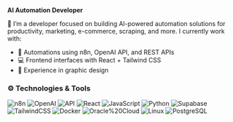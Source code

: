 <p>
  <b>AI Automation Developer</b>
</p>

🎯  I’m a developer focused on building AI-powered automation solutions for productivity, marketing, e-commerce, scraping, and more. I currently work with:
- 🔧 Automations using n8n, OpenAI API, and REST APIs
- 💻 Frontend interfaces with React + Tailwind CSS
- 🎨 Experience in graphic design

### ⚙️ Technologies & Tools

![n8n](https://img.shields.io/badge/n8n-FE5200?style=for-the-badge&logo=n8n&logoColor=000000&color=FE5200&labelColor=FE5200)
![OpenAI](https://img.shields.io/badge/OpenAI-412991?style=for-the-badge&logo=openai&logoColor=000000&color=412991&labelColor=412991)
![API](https://img.shields.io/badge/API-85EA2D?style=for-the-badge&logo=swagger&logoColor=000000&color=85EA2D&labelColor=85EA2D)
![React](https://img.shields.io/badge/React-61DAFB?style=for-the-badge&logo=react&logoColor=000000&color=61DAFB&labelColor=61DAFB)
![JavaScript](https://img.shields.io/badge/JavaScript-F7DF1E?style=for-the-badge&logo=javascript&logoColor=000000&color=F7DF1E&labelColor=F7DF1E)
![Python](https://img.shields.io/badge/Python-3776AB?style=for-the-badge&logo=python&logoColor=000000&color=3776AB&labelColor=3776AB)
![Supabase](https://img.shields.io/badge/Supabase-3ECF8E?style=for-the-badge&logo=supabase&logoColor=000000&color=3ECF8E&labelColor=3ECF8E)
![TailwindCSS](https://img.shields.io/badge/Tailwind%20CSS-06B6D4?style=for-the-badge&logo=tailwindcss&logoColor=000000&color=06B6D4&labelColor=06B6D4)
![Docker](https://img.shields.io/badge/Docker-2496ED?style=for-the-badge&logo=docker&logoColor=000000&color=2496ED&labelColor=2496ED)
![Oracle%20Cloud](https://img.shields.io/badge/Oracle_Cloud-F80000?style=for-the-badge&logo=oracle&logoColor=000000&color=F80000&labelColor=F80000)
![Linux](https://img.shields.io/badge/Linux-FCC624?style=for-the-badge&logo=linux&logoColor=000000&color=FCC624&labelColor=FCC624)
![PostgreSQL](https://img.shields.io/badge/PostgreSQL-336791?style=for-the-badge&logo=postgresql&logoColor=000000&color=336791&labelColor=336791)


